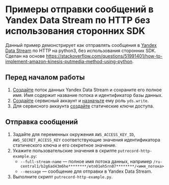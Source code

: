 # Примеры отправки сообщений в Yandex Data Stream по HTTP без использования сторонних SDK

Данный пример демонстрирует как отправлять сообщения в [Yandex Data Stream](https://yandex.cloud/ru/docs/data-streams/) по HTTP на python3, без использования сторонних SDK. Сделан на основе <https://stackoverflow.com/questions/51991401/how-to-implement-amazon-kinesis-putmedia-method-using-python>.


## Перед началом работы

1. [Создайте](https://yandex.cloud/ru/docs/data-streams/operations/manage-streams#create-data-stream) поток данных Yandex Data Stream и сохраните его полное имя. Имя содержит название потока и идентификатор базы данных.
1. [Создайте](https://yandex.cloud/ru/docs/iam/operations/sa/create) сервисный аккаунт и [назначьте](https://yandex.cloud/ru/docs/iam/operations/sa/assign-role-for-sa) ему роль `yds.write`.
1. Для сервисного аккаунта [создайте](https://yandex.cloud/ru/docs/iam/operations/authentication/manage-access-keys#create-access-key) статические ключи доступа.


## Отправка сообщений

1. Задайте для переменных окружения `AWS_ACCESS_KEY_ID`, `AWS_SECRET_ACCESS_KEY` соответствующие значения идентификатора статического ключа и его секретное значение.
1. Укажите пользовательские значения в скрипте `putrecord-http-example.py`:
    * `--full-stream-name` — полное имя потока данных, например `/ru-central1/b2g6ad43m6he********/etn01eh5rn07********/<имя_потока>`
    * `--message` — сообщение для отправки в Yandex Data Stream.
1. Выполните скрипт `putrecord-http-example.py`.

